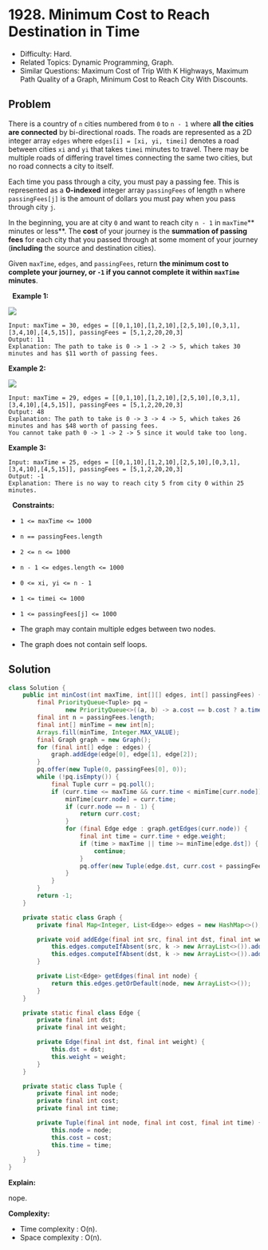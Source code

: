 # 1928. Minimum Cost to Reach Destination in Time

- Difficulty: Hard.
- Related Topics: Dynamic Programming, Graph.
- Similar Questions: Maximum Cost of Trip With K Highways, Maximum Path Quality of a Graph, Minimum Cost to Reach City With Discounts.

## Problem

There is a country of ```n``` cities numbered from ```0``` to ```n - 1``` where **all the cities are connected** by bi-directional roads. The roads are represented as a 2D integer array ```edges``` where ```edges[i] = [xi, yi, timei]``` denotes a road between cities ```xi``` and ```yi``` that takes ```timei``` minutes to travel. There may be multiple roads of differing travel times connecting the same two cities, but no road connects a city to itself.

Each time you pass through a city, you must pay a passing fee. This is represented as a **0-indexed** integer array ```passingFees``` of length ```n``` where ```passingFees[j]``` is the amount of dollars you must pay when you pass through city ```j```.

In the beginning, you are at city ```0``` and want to reach city ```n - 1``` in ```maxTime```** minutes or less**. The **cost** of your journey is the **summation of passing fees** for each city that you passed through at some moment of your journey (**including** the source and destination cities).

Given ```maxTime```, ```edges```, and ```passingFees```, return **the **minimum cost** to complete your journey, or **```-1```** if you cannot complete it within **```maxTime```** minutes**.

 
**Example 1:**


![](https://assets.leetcode.com/uploads/2021/06/04/leetgraph1-1.png)


```
Input: maxTime = 30, edges = [[0,1,10],[1,2,10],[2,5,10],[0,3,1],[3,4,10],[4,5,15]], passingFees = [5,1,2,20,20,3]
Output: 11
Explanation: The path to take is 0 -> 1 -> 2 -> 5, which takes 30 minutes and has $11 worth of passing fees.
```

**Example 2:**


![](https://assets.leetcode.com/uploads/2021/06/04/copy-of-leetgraph1-1.png)


```
Input: maxTime = 29, edges = [[0,1,10],[1,2,10],[2,5,10],[0,3,1],[3,4,10],[4,5,15]], passingFees = [5,1,2,20,20,3]
Output: 48
Explanation: The path to take is 0 -> 3 -> 4 -> 5, which takes 26 minutes and has $48 worth of passing fees.
You cannot take path 0 -> 1 -> 2 -> 5 since it would take too long.
```

**Example 3:**

```
Input: maxTime = 25, edges = [[0,1,10],[1,2,10],[2,5,10],[0,3,1],[3,4,10],[4,5,15]], passingFees = [5,1,2,20,20,3]
Output: -1
Explanation: There is no way to reach city 5 from city 0 within 25 minutes.
```

 
**Constraints:**


	
- ```1 <= maxTime <= 1000```
	
- ```n == passingFees.length```
	
- ```2 <= n <= 1000```
	
- ```n - 1 <= edges.length <= 1000```
	
- ```0 <= xi, yi <= n - 1```
	
- ```1 <= timei <= 1000```
	
- ```1 <= passingFees[j] <= 1000``` 
	
- The graph may contain multiple edges between two nodes.
	
- The graph does not contain self loops.



## Solution

```java
class Solution {
    public int minCost(int maxTime, int[][] edges, int[] passingFees) {
        final PriorityQueue<Tuple> pq =
                new PriorityQueue<>((a, b) -> a.cost == b.cost ? a.time - b.time : a.cost - b.cost);
        final int n = passingFees.length;
        final int[] minTime = new int[n];
        Arrays.fill(minTime, Integer.MAX_VALUE);
        final Graph graph = new Graph();
        for (final int[] edge : edges) {
            graph.addEdge(edge[0], edge[1], edge[2]);
        }
        pq.offer(new Tuple(0, passingFees[0], 0));
        while (!pq.isEmpty()) {
            final Tuple curr = pq.poll();
            if (curr.time <= maxTime && curr.time < minTime[curr.node]) {
                minTime[curr.node] = curr.time;
                if (curr.node == n - 1) {
                    return curr.cost;
                }
                for (final Edge edge : graph.getEdges(curr.node)) {
                    final int time = curr.time + edge.weight;
                    if (time > maxTime || time >= minTime[edge.dst]) {
                        continue;
                    }
                    pq.offer(new Tuple(edge.dst, curr.cost + passingFees[edge.dst], time));
                }
            }
        }
        return -1;
    }

    private static class Graph {
        private final Map<Integer, List<Edge>> edges = new HashMap<>();

        private void addEdge(final int src, final int dst, final int weight) {
            this.edges.computeIfAbsent(src, k -> new ArrayList<>()).add(new Edge(dst, weight));
            this.edges.computeIfAbsent(dst, k -> new ArrayList<>()).add(new Edge(src, weight));
        }

        private List<Edge> getEdges(final int node) {
            return this.edges.getOrDefault(node, new ArrayList<>());
        }
    }

    private static final class Edge {
        private final int dst;
        private final int weight;

        private Edge(final int dst, final int weight) {
            this.dst = dst;
            this.weight = weight;
        }
    }

    private static class Tuple {
        private final int node;
        private final int cost;
        private final int time;

        private Tuple(final int node, final int cost, final int time) {
            this.node = node;
            this.cost = cost;
            this.time = time;
        }
    }
}
```

**Explain:**

nope.

**Complexity:**

* Time complexity : O(n).
* Space complexity : O(n).
